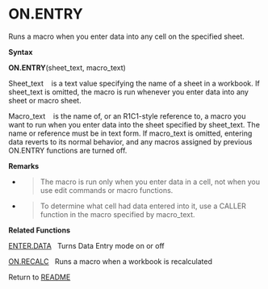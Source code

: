 # ON.ENTRY

Runs a macro when you enter data into any cell on the specified sheet.

**Syntax**

**ON.ENTRY**(sheet\_text, macro\_text)

Sheet\_text&nbsp;&nbsp;&nbsp;&nbsp;is a text value specifying the name
of a sheet in a workbook. If sheet\_text is omitted, the macro is run
whenever you enter data into any sheet or macro sheet.

Macro\_text&nbsp;&nbsp;&nbsp;&nbsp;is the name of, or an R1C1-style
reference to, a macro you want to run when you enter data into the sheet
specified by sheet\_text. The name or reference must be in text form. If
macro\_text is omitted, entering data reverts to its normal behavior,
and any macros assigned by previous ON.ENTRY functions are turned off.

**Remarks**

  - > The macro is run only when you enter data in a cell, not when you
    > use edit commands or macro functions.

  - > To determine what cell had data entered into it, use a CALLER
    > function in the macro specified by macro\_text.


**Related Functions**

[ENTER.DATA](ENTER.DATA.md)&nbsp;&nbsp;&nbsp;Turns Data Entry mode on or off

[ON.RECALC](ON.RECALC.md)&nbsp;&nbsp;&nbsp;Runs a macro when a workbook is recalculated



Return to [README](README.md)

